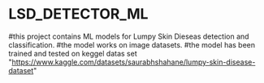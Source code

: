 # LSD_DETECTOR_ML

#this project contains ML models for Lumpy Skin Dieseas detection and classification.
#the model works on image datasets. 
#the model has been trained and tested on keggel datas set "https://www.kaggle.com/datasets/saurabhshahane/lumpy-skin-disease-dataset"
